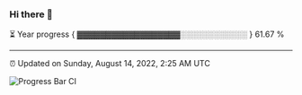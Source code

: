 ### Hi there 👋

⏳ Year progress { ▓▓▓▓▓▓▓▓▓▓▓▓▓▓▓▓▓▓░░░░░░░░░░░░ } 61.67 %

---

⏰ Updated on Sunday, August 14, 2022, 2:25 AM UTC

![Progress Bar CI](https://github.com/arthurbuhl/arthurbuhl/workflows/Progress%20Bar%20CI/badge.svg)
